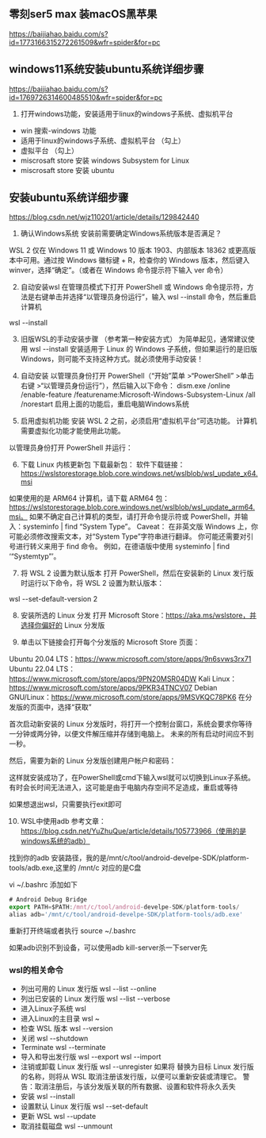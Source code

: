 ## 零刻ser5 max 装macOS黑苹果

https://baijiahao.baidu.com/s?id=1773166315272261509&wfr=spider&for=pc


## windows11系统安装ubuntu系统详细步骤

https://baijiahao.baidu.com/s?id=1769726314600485510&wfr=spider&for=pc

1. 打开windows功能，安装适用于linux的windows子系统、虚拟机平台

- win  搜索-windows 功能 
- 适用于linux的windows子系统、虚拟机平台 （勾上）
- 虚拟平台 （勾上）
- miscrosaft store 安装 windows Subsystem   for Linux 
- miscrosaft store 安装 ubuntu 
 
## 安装ubuntu系统详细步骤 

https://blog.csdn.net/wjz110201/article/details/129842440


1. 确认Windows系统
安装前需要确定Windows系统版本是否满足？

WSL 2 仅在 Windows 11 或 Windows 10 版本 1903、内部版本 18362 或更高版本中可用。通过按 Windows 徽标键 + R，检查你的 Windows 版本，然后键入 winver，选择“确定”。（或者在 Windows 命令提示符下输入 ver 命令）

2. 自动安装wsl
在管理员模式下打开 PowerShell 或 Windows 命令提示符，方法是右键单击并选择“以管理员身份运行”，输入 wsl --install 命令，然后重启计算机

wsl --install

3. 旧版WSL的手动安装步骤 （参考第一种安装方式）
为简单起见，通常建议使用 wsl --install 安装适用于 Linux 的 Windows 子系统，但如果运行的是旧版 Windows，则可能不支持这种方式。就必须使用手动安装！

4. 自动安装 以管理员身份打开 PowerShell（“开始”菜单 >“PowerShell” >单击右键 >“以管理员身份运行”），然后输入以下命令：
dism.exe /online /enable-feature /featurename:Microsoft-Windows-Subsystem-Linux /all /norestart
启用上面的功能后，重启电脑Windows系统

5. 启用虚拟机功能
安装 WSL 2 之前，必须启用“虚拟机平台”可选功能。 计算机需要虚拟化功能才能使用此功能。

以管理员身份打开 PowerShell 并运行：

6. 下载 Linux 内核更新包
   下载最新包：
软件下载链接：https://wslstorestorage.blob.core.windows.net/wslblob/wsl_update_x64.msi

如果使用的是 ARM64 计算机，请下载 ARM64 包：https://wslstorestorage.blob.core.windows.net/wslblob/wsl_update_arm64.msi。 如果不确定自己计算机的类型，请打开命令提示符或 PowerShell，并输入：systeminfo | find “System Type”。 Caveat： 在非英文版 Windows 上，你可能必须修改搜索文本，对“System Type”字符串进行翻译。 你可能还需要对引号进行转义来用于 find 命令。 例如，在德语版中使用 systeminfo | find ‘“Systemtyp”’。

7. 将 WSL 2 设置为默认版本
打开 PowerShell，然后在安装新的 Linux 发行版时运行以下命令，将 WSL 2 设置为默认版本：

wsl --set-default-version 2

8. 安装所选的 Linux 分发
打开 Microsoft Store：https://aka.ms/wslstore，并选择你偏好的 Linux 分发版

9. 单击以下链接会打开每个分发版的 Microsoft Store 页面：

Ubuntu 20.04 LTS：https://www.microsoft.com/store/apps/9n6svws3rx71
Ubuntu 22.04 LTS：https://www.microsoft.com/store/apps/9PN20MSR04DW
Kali Linux：https://www.microsoft.com/store/apps/9PKR34TNCV07
Debian GNU/Linux：https://www.microsoft.com/store/apps/9MSVKQC78PK6
在分发版的页面中，选择“获取”

首次启动新安装的 Linux 分发版时，将打开一个控制台窗口，系统会要求你等待一分钟或两分钟，以便文件解压缩并存储到电脑上。 未来的所有启动时间应不到一秒。

然后，需要为新的 Linux 分发版创建用户帐户和密码：

这样就安装成功了，在PowerShell或cmd下输入wsl就可以切换到Linux子系统。有时会长时间无法进入，这可能是由于电脑内存空间不足造成，重启或等待

如果想退出wsl，只需要执行exit即可

10. WSL中使用adb
参考文章：https://blog.csdn.net/YuZhuQue/article/details/105773966（使用的是windows系统的adb）

找到你的adb 安装路径，我的是/mnt/c/tool/android-develpe-SDK/platform-tools/adb.exe,这里的 /mnt/c 对应的是C盘

vi ~/.bashrc 添加如下

``` js
# Android Debug Bridge
export PATH=$PATH:/mnt/c/tool/android-develpe-SDK/platform-tools/
alias adb='/mnt/c/tool/android-develpe-SDK/platform-tools/adb.exe'
```
重新打开终端或者执行 source ~/.bashrc

如果adb识别不到设备，可以使用adb kill-server杀一下server先



### wsl的相关命令 
- 列出可用的 Linux 发行版
wsl --list --online
- 列出已安装的 Linux 发行版
wsl --list --verbose  
- 进入Linux子系统
wsl
- 进入Linux的主目录
wsl ~
- 检查 WSL 版本
wsl --version   
- 关闭
wsl --shutdown
- Terminate
wsl --terminate <Distribution Name>
- 导入和导出发行版
wsl --export <Distribution Name> <FileName>
wsl --import <Distribution Name> <InstallLocation> <FileName>
- 注销或卸载 Linux 发行版
wsl --unregister <DistributionName>
如果将 <DistributionName> 替换为目标 Linux 发行版的名称，则将从 WSL 取消注册该发行版，以便可以重新安装或清理它。 警告：取消注册后，与该分发版关联的所有数据、设置和软件将永久丢失
- 安装
wsl --install
- 设置默认 Linux 发行版
wsl --set-default <Distribution Name>
- 更新 WSL
wsl --update
- 取消挂载磁盘
wsl --unmount <DiskPath>